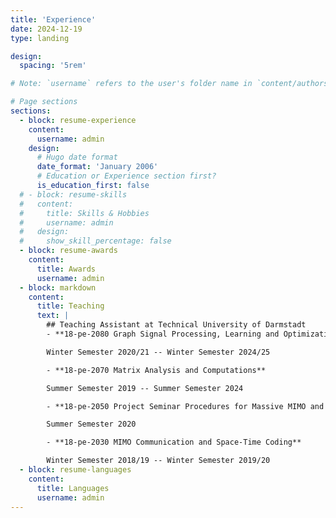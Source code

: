 ```yaml
---
title: 'Experience'
date: 2024-12-19
type: landing

design:
  spacing: '5rem'

# Note: `username` refers to the user's folder name in `content/authors/`

# Page sections
sections:
  - block: resume-experience
    content:
      username: admin
    design:
      # Hugo date format
      date_format: 'January 2006'
      # Education or Experience section first?
      is_education_first: false
  # - block: resume-skills
  #   content:
  #     title: Skills & Hobbies
  #     username: admin
  #   design:
  #     show_skill_percentage: false
  - block: resume-awards
    content:
      title: Awards
      username: admin
  - block: markdown
    content:
      title: Teaching
      text: |
        ## Teaching Assistant at Technical University of Darmstadt
        - **18-pe-2080 Graph Signal Processing, Learning and Optimization**

        Winter Semester 2020/21 -- Winter Semester 2024/25

        - **18-pe-2070 Matrix Analysis and Computations**

        Summer Semester 2019 -- Summer Semester 2024

        - **18-pe-2050 Project Seminar Procedures for Massive MIMO and 5G**

        Summer Semester 2020

        - **18-pe-2030 MIMO Communication and Space-Time Coding**

        Winter Semester 2018/19 -- Winter Semester 2019/20
  - block: resume-languages
    content:
      title: Languages
      username: admin
---
```

